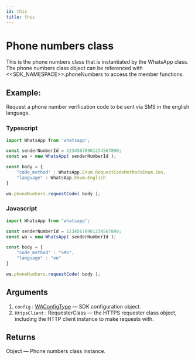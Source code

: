 ```yaml
---
id: this
title: this
---
```


# Phone numbers class
This is the phone numbers class that is instantiated by the WhatsApp class. The phone numbers class object can be referenced with <<SDK_NAMESPACE>>.phoneNumbers to access the member functions.

## Example:
Request a phone number verification code to be sent via SMS in the english language.

### Typescript
```ts
import WhatsApp from 'whatsapp';

const senderNumberId = 12345678901234567890;
const wa = new WhatsApp( senderNumberId );

const body = {
    "code_method" : WhatsApp.Enum.RequestCodeMethodsEnum.Sms,
    "language" : WhatsApp.Enum.English
}

wa.phoneNumbers.requestCode( body );
```

### Javascript
```js
import WhatsApp from 'whatsapp';

const senderNumberId = 12345678901234567890;
const wa = new WhatsApp( senderNumberId );

const body = {
    "code_method" : "SMS",
    "language" : "en"
}

wa.phoneNumbers.requestCode( body );
```

## Arguments
1. `config` : [WAConfigType](../types/WAConfigType) — SDK configuration object.
2. `HttpsClient` : RequesterClass — the HTTPS requester class object, including the HTTP client instance to make requests with.

## Returns
Object — Phone numbers class instance.

